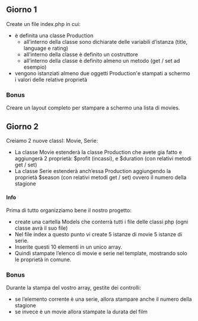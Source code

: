 ## Giorno 1
Create un file index.php in cui:
 - è definita una classe Production
   - all’interno della classe sono dichiarate delle variabili d’istanza (title, language e rating)
   - all’interno della classe è definito un costruttore
   - all’interno della classe è definito almeno un metodo (get / set ad esempio)
- vengono istanziati almeno due oggetti Production'e stampati a schermo i valori delle relative proprietà
### Bonus
Creare un layout completo per stampare a schermo una lista di movies.

## Giorno 2
Creiamo 2 nuove classI: Movie, Serie:
- La classe Movie estenderà la classe Production che avete gia fatto e aggiungerà 2 proprietà: $profit (incassi),  e $duration (con relativi metodi get / set)
- La classe Serie estenderà anch’essa Production aggiungendo la proprietà $season  (con relativi metodi get / set) ovvero il numero della stagione

#### Info
Prima di tutto organizziamo bene il nostro progetto:
- create una cartella Models che conterrà tutti i file delle classi php (ogni classe avrà il suo file)
- Nel file index a questo punto vi create 5 istanze di movie 5 istanze di serie. 
- Inserite questi 10 elementi in un unico array.
- Quindi stampate l’elenco di movie e serie nel template, mostrando solo le proprietà in comune.

### Bonus
Durante la stampa del vostro array, gestite dei controlli:
- se l’elemento corrente è una serie, allora stampare anche il numero della stagione
- se invece è un movie allora stampate la durata del film